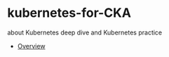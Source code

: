 # kubernetes-for-CKA
about Kubernetes deep dive and Kubernetes practice

- [Overview](./docs/overview.md)
